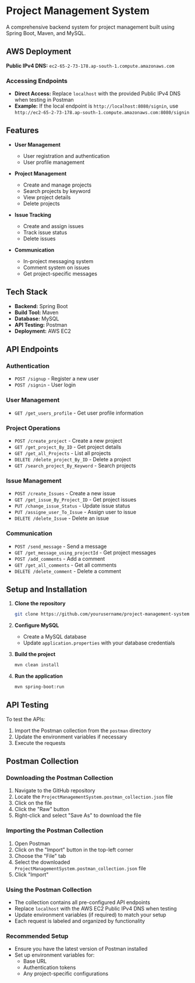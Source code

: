 # Project Management System
A comprehensive backend system for project management built using Spring Boot, Maven, and MySQL.

## AWS Deployment
**Public IPv4 DNS:** `ec2-65-2-73-178.ap-south-1.compute.amazonaws.com`

### Accessing Endpoints
- **Direct Access:** Replace `localhost` with the provided Public IPv4 DNS when testing in Postman
- **Example:** If the local endpoint is `http://localhost:8080/signin`, use `http://ec2-65-2-73-178.ap-south-1.compute.amazonaws.com:8080/signin`

## Features
- **User Management**
  - User registration and authentication
  - User profile management
  
- **Project Management**
  - Create and manage projects
  - Search projects by keyword
  - View project details
  - Delete projects
  
- **Issue Tracking**
  - Create and assign issues
  - Track issue status
  - Delete issues
  
- **Communication**
  - In-project messaging system
  - Comment system on issues
  - Get project-specific messages

## Tech Stack
- **Backend:** Spring Boot
- **Build Tool:** Maven
- **Database:** MySQL
- **API Testing:** Postman
- **Deployment:** AWS EC2

## API Endpoints

### Authentication
- `POST /signup` - Register a new user
- `POST /signin` - User login

### User Management
- `GET /get_users_profile` - Get user profile information

### Project Operations
- `POST /create_project` - Create a new project
- `GET /get_project_By_ID` - Get project details
- `GET /get_all_Projects` - List all projects
- `DELETE /delete_project_By_ID` - Delete a project
- `GET /search_project_By_Keyword` - Search projects

### Issue Management
- `POST /create_Issues` - Create a new issue
- `GET /get_issue_By_Project_ID` - Get project issues
- `PUT /change_issue_Status` - Update issue status
- `PUT /assigne_user_To_Issue` - Assign user to issue
- `DELETE /delete_Issue` - Delete an issue

### Communication
- `POST /send_message` - Send a message
- `GET /get_message_using_projectId` - Get project messages
- `POST /add_comments` - Add a comment
- `GET /get_all_comments` - Get all comments
- `DELETE /delete_comment` - Delete a comment

## Setup and Installation

1. **Clone the repository**
   ```bash
   git clone https://github.com/yourusername/project-management-system-backend.git
   ```

2. **Configure MySQL**
   - Create a MySQL database
   - Update `application.properties` with your database credentials

3. **Build the project**
   ```bash
   mvn clean install
   ```

4. **Run the application**
   ```bash
   mvn spring-boot:run
   ```

## API Testing

To test the APIs:

1. Import the Postman collection from the `postman` directory
2. Update the environment variables if necessary
3. Execute the requests

## Postman Collection
### Downloading the Postman Collection
1. Navigate to the GitHub repository
2. Locate the `ProjectManagementSystem.postman_collection.json` file
3. Click on the file
4. Click the "Raw" button
5. Right-click and select "Save As" to download the file

### Importing the Postman Collection
1. Open Postman
2. Click on the "Import" button in the top-left corner
3. Choose the "File" tab
4. Select the downloaded `ProjectManagementSystem.postman_collection.json` file
5. Click "Import"

### Using the Postman Collection
- The collection contains all pre-configured API endpoints
- Replace `localhost` with the AWS EC2 Public IPv4 DNS when testing
- Update environment variables (if required) to match your setup
- Each request is labeled and organized by functionality

### Recommended Setup
- Ensure you have the latest version of Postman installed
- Set up environment variables for:
  - Base URL
  - Authentication tokens
  - Any project-specific configurations
